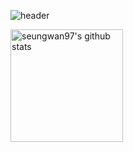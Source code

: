 ![header](https://capsule-render.vercel.app/api?type=waving&color=gradient&height=250&section=header&text=Seungwan&fontSize=90)

<a href="https://github.com/seungwan97"><img align="center" style="height:180px" src="https://github-readme-stats.vercel.app/api?username=seungwan97&show_icons=true&include_all_commits=true&theme=cobalt&hide_border=true" alt="seungwan97's github stats" /></a>
<!--
**seungwan97/seungwan97** is a ✨ _special_ ✨ repository because its `README.md` (this file) appears on your GitHub profile.

Here are some ideas to get you started:

- 🔭 I’m currently working on ...
- 🌱 I’m currently learning ...
- 👯 I’m looking to collaborate on ...
- 🤔 I’m looking for help with ...
- 💬 Ask me about ...
- 📫 How to reach me: ...
- 😄 Pronouns: ...
- ⚡ Fun fact: ...
-->

